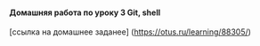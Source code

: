 
####  Домашняя работа по уроку 3 Git, shell 
[ссылка на домашнее заданее]  (https://otus.ru/learning/88305/)

